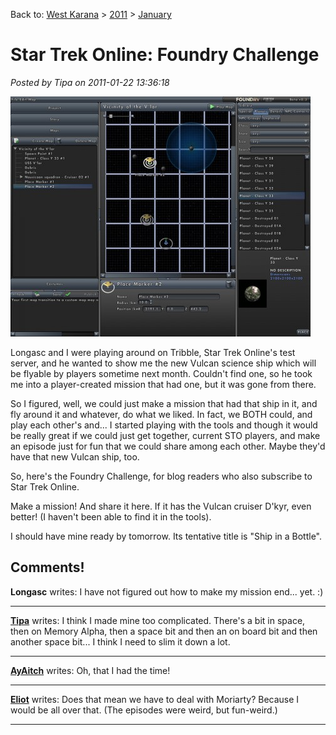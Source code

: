 Back to: [West Karana](/posts/westkarana.md) > [2011](/posts/2011/westkarana.md) > [January](./westkarana.md)
# Star Trek Online: Foundry Challenge

*Posted by Tipa on 2011-01-22 13:36:18*

[![](../../../uploads/2011/01/GameClient-2011-01-22-11-44-28-27-480x384.jpg "Foundry")](../../../uploads/2011/01/GameClient-2011-01-22-11-44-28-27.jpg)

Longasc and I were playing around on Tribble, Star Trek Online's test server, and he wanted to show me the new Vulcan science ship which will be flyable by players sometime next month. Couldn't find one, so he took me into a player-created mission that had one, but it was gone from there.

So I figured, well, we could just make a mission that had that ship in it, and fly around it and whatever, do what we liked. In fact, we BOTH could, and play each other's and... I started playing with the tools and though it would be really great if we could just get together, current STO players, and make an episode just for fun that we could share among each other. Maybe they'd have that new Vulcan ship, too.

So, here's the Foundry Challenge, for blog readers who also subscribe to Star Trek Online. 

Make a mission! And share it here. If it has the Vulcan cruiser D'kyr, even better! (I haven't been able to find it in the tools).

I should have mine ready by tomorrow. Its tentative title is "Ship in a Bottle".
## Comments!

**Longasc** writes: I have not figured out how to make my mission end... yet. :)

---

**[Tipa](https://chasingdings.com)** writes: I think I made mine too complicated. There's a bit in space, then on Memory Alpha, then a space bit and then an on board bit and then another space bit... I think I need to slim it down a lot.

---

**[AyAitch](http://combat-archaeology.net/)** writes: Oh, that I had the time!

---

**[Eliot](http://massively.joystiq.com/editor/eliot-lefebvre)** writes: Does that mean we have to deal with Moriarty? Because I would be all over that. (The episodes were weird, but fun-weird.)

---

